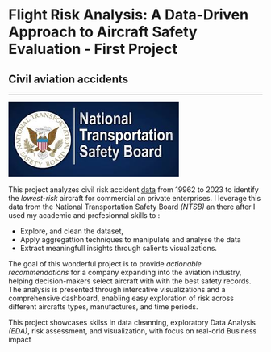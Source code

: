 
# Flight Risk Analysis: A Data-Driven Approach to Aircraft Safety Evaluation - First Project
## Civil aviation accidents
--- 
![photo](Images/Log2.jpg)


This project analyzes civil risk accident [data](https://www.kaggle.com/datasets/khsamaha/aviation-accident-database-synopses) from 19962 to 2023 to identify the *lowest-risk* aircraft for commercial an private enterprises. I leverage this data from the National Transportation Safety Board *(NTSB)* an there after I used my academic and profesionnal skills to :
- Explore, and clean the dataset,
- Apply aggregattion techniques to manipulate and analyse the data
- Extract meaningfull insights through salients visualizations.

The goal of this wonderful project is to provide *actionable recommendations* for a company expanding into the aviation industry, helping decision-makers select aircraft with with the best safety records. The analysis is presented through intercative visualizations and a comprehensive dashboard, enabling easy exploration of risk across different aircrafts types, manufactures, and time periods.


This project showcases skilss in data cleanning, exploratory Data Analysis *(EDA)*, risk assessment, and visualization, with focus on real-orld Business impact


